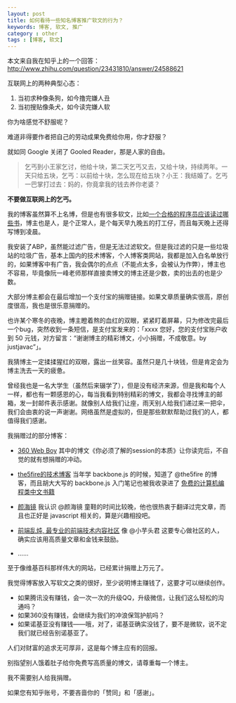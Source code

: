 ```yaml
---
layout: post
title: 如何看待一些知名博客推广软文的行为？
keywords: 博客, 软文, 推广
category : other
tags : [博客, 软文]
---
```


本文来自我在知乎上的一个回答：<http://www.zhihu.com/question/23431810/answer/24588621>

互联网上的两种典型心态：

1. 当初求种像条狗，如今撸完嫌人丑
2. 当初搜贴像条犬，如今读完嫌人软

你为啥感觉不舒服呢？

难道非得要作者把自己的劳动成果免费给你用，你才舒服？

就如同 Google 关闭了 Gooled Reader，那是人家的自由。

> 乞丐到小王家乞讨，他给十块，第二天乞丐又去，又给十块，持续两年。一天只给五块，乞丐：以前给十块，怎么现在给五块？小王：我结婚了。乞丐一巴掌打过去：妈的，你竟拿我的钱去养你老婆？

**不要做互联网上的乞丐。**

我的博客虽然算不上名博，但是也有很多软文，比如[一个合格的程序员应该读过哪些书][1]，博主也是人，是个正常人，是个每天早九晚五的打工仔，而且每天晚上还得写博到凌晨。

我安装了ABP，虽然能过滤广告，但是无法过滤软文。但是我过滤的只是一些垃圾站的垃圾广告，基本上国内的技术博客，个人博客类网站，我都是加入白名单放行的，如果博客中有广告，我会偶尔的点点（不能点太多，会被认为作弊），博主也不容易，毕竟像阮一峰老师那样直接卖博文的博主还是少数，卖的出去的也是少数。

大部分博主都会在最后增加一个支付宝的捐赠链接。如果文章质量确实很高，原创度很高，我也是很乐意捐赠的。

也许某个寒冬的夜晚，博主瞪着熬的血红的双眼，紧紧盯着屏幕，只为修改完最后一个bug，突然收到一条短信，是支付宝发来的：「xxxx 您好，您的支付宝账户收到 50 元钱，对方留言：“谢谢博主的精彩博文，小小捐赠，不成敬意。by justjavac”」。

我猜博主一定揉揉猩红的双眼，露出一丝笑容。虽然只是几十块钱，但是肯定会为博主洗去一天的疲惫。

曾经我也是一名大学生（虽然后来辍学了），但是没有经济来源，但是我和每个人一样，都也有一颗感恩的心，每当我看到特别精彩的博文，我都会寻找博主的邮箱，发一封邮件表示感谢。就像别人给我们让座，雨天别人给我们递过来一把伞，我们会由衷的说一声谢谢。网络虽然是虚拟的，但是那些默默帮助过我们的人，都值得我们感谢。

我捐赠过的部分博客：

* [360 Web Boy][4] 其中的博文《你必须了解的session的本质》让你读完后，不自觉的就有想捐赠的冲动。

* [the5fire的技术博客][5] 当年学 backbone.js 的时候，知道了 @the5fire 的博客，而且胡大大写的 backbone.js 入门笔记也被我收录进了 [免费的计算机编程类中文书籍][6] 

* [颜海镜][7] 我认识 @颜海镜 童鞋的时间比较晚，他也很热衷于翻译过完文章，而且也正好是 javascript 相关的，算是兴趣相投吧。

* [前端乱炖, 最专业的前端技术内容社区][8] 像 @小芋头君 这要专心做社区的人，确实应该用高质量文章和金钱来鼓励。

* ……

至于像维基百科那样伟大的网站，已经累计捐赠上万元了。

我觉得博客放入写软文之类的很好，至少说明博主赚钱了，这要才可以继续创作。

* 如果腾讯没有赚钱，会一次一次的升级QQ，升级微信，让我们这么轻松的沟通吗？
* 如果360没有赚钱，会继续为我们的冲浪保驾护航吗？
* 如果诺基亚没有赚钱——哦，对了，诺基亚确实没钱了，要不是微软，说不定我们就已经告别诺基亚了。

人们对财富的追求无可厚非，这是每个博主应有的回报。

别指望别人饿着肚子给你免费写高质量的博文，请尊重每一个博主。

我不需要别人给我捐赠。

如果您有知乎账号，不要吝啬你的「赞同」和「感谢」。


  [1]: %E4%B8%80%E4%B8%AA%E5%90%88%E6%A0%BC%E7%9A%84%E7%A8%8B%E5%BA%8F%E5%91%98%E5%BA%94%E8%AF%A5%E8%AF%BB%E8%BF%87%E5%93%AA%E4%BA%9B%E4%B9%A6
  [4]: http://www.360weboy.com/
  [5]: http://www.the5fire.com/
  [6]: https://github.com/justjavac/free-programming-books-zh_CN
  [7]: http://yanhaijing.com/
  [8]: http://www.html-js.com/
